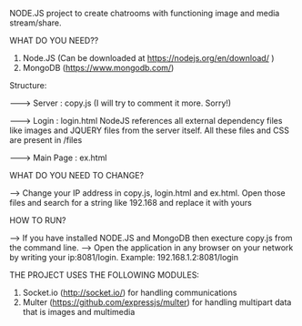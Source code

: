 NODE.JS project to create chatrooms with functioning image and media stream/share.

WHAT DO YOU NEED??

1. Node.JS (Can be downloaded at https://nodejs.org/en/download/ )
2. MongoDB (https://www.mongodb.com/)

Structure:

---> Server : copy.js (I will try to comment it more. Sorry!)

---> Login : login.html 
              NodeJS references all external dependency files like images and JQUERY files from the server itself.
              All these files and CSS are present in /files

---> Main Page : ex.html 

WHAT DO YOU NEED TO CHANGE?

--> Change your IP address in copy.js, login.html and ex.html. Open those files and search for a string like 192.168 and replace it with yours

HOW TO RUN?

--> If you have installed NODE.JS and MongoDB then execture copy.js from the command line.
--> Open the application in any browser on your network by writing your ip:8081/login. Example: 192.168.1.2:8081/login


THE PROJECT USES THE FOLLOWING MODULES:

1. Socket.io (http://socket.io/) for handling communications
2. Multer (https://github.com/expressjs/multer) for handling multipart data that is images and multimedia
